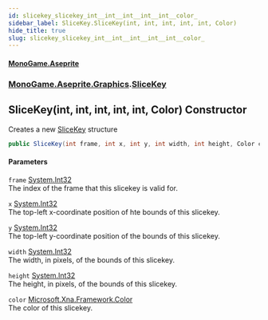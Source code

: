 ```yaml
---
id: slicekey_slicekey_int__int__int__int__int__color_
sidebar_label: SliceKey.SliceKey(int, int, int, int, int, Color)
hide_title: true
slug: slicekey_slicekey_int__int__int__int__int__color_
---
```

#### [MonoGame.Aseprite](index 'index')
### [MonoGame.Aseprite.Graphics](monogame_aseprite_graphics 'MonoGame.Aseprite.Graphics').[SliceKey](slicekey 'MonoGame.Aseprite.Graphics.SliceKey')
## SliceKey(int, int, int, int, int, Color) Constructor
Creates a new [SliceKey](slicekey 'MonoGame.Aseprite.Graphics.SliceKey') structure  
```csharp
public SliceKey(int frame, int x, int y, int width, int height, Color color);
```
#### Parameters
`frame` [System.Int32](https://docs.microsoft.com/en-us/dotnet/api/System.Int32 'System.Int32')  
The index of the frame that this slicekey is valid for.  
  
`x` [System.Int32](https://docs.microsoft.com/en-us/dotnet/api/System.Int32 'System.Int32')  
The top-left x-coordinate position of hte bounds of this slicekey.  
  
`y` [System.Int32](https://docs.microsoft.com/en-us/dotnet/api/System.Int32 'System.Int32')  
The top-left y-coordinate position of the bounds of this slicekey.  
  
`width` [System.Int32](https://docs.microsoft.com/en-us/dotnet/api/System.Int32 'System.Int32')  
The width, in pixels, of the bounds of this slicekey.  
  
`height` [System.Int32](https://docs.microsoft.com/en-us/dotnet/api/System.Int32 'System.Int32')  
The height, in pixels, of the bounds of this slicekey.  
  
`color` [Microsoft.Xna.Framework.Color](https://docs.microsoft.com/en-us/dotnet/api/Microsoft.Xna.Framework.Color 'Microsoft.Xna.Framework.Color')  
The color of this slicekey.  
  
